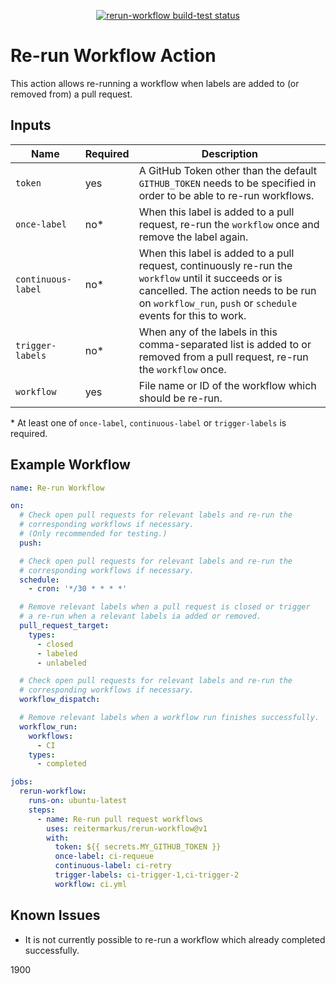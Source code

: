 <p align="center">
  <a href="https://github.com/reitermarkus/rerun-workflow/actions"><img alt="rerun-workflow build-test status" src="https://github.com/reitermarkus/rerun-workflow/workflows/build-test/badge.svg"></a>
</p>


# Re-run Workflow Action

This action allows re-running a workflow when labels are added to (or removed from) a pull request.


## Inputs

| Name | Required  | Description |
|------|-----------|-------------|
| `token` | yes | A GitHub Token other than the default `GITHUB_TOKEN` needs to be specified in order to be able to re-run workflows. |
| `once-label` | no\* | When this label is added to a pull request, re-run the `workflow` once and remove the label again. |
| `continuous-label` | no\* | When this label is added to a pull request, continuously re-run the `workflow` until it succeeds or is cancelled. The action needs to be run on `workflow_run`, `push` or `schedule` events for this to work. |
| `trigger-labels` | no\* | When any of the labels in this comma-separated list is added to or removed from a pull request, re-run the `workflow` once. |
| `workflow` | yes | File name or ID of the workflow which should be re-run. |

\* At least one of `once-label`, `continuous-label` or `trigger-labels` is required.


## Example Workflow

```yml
name: Re-run Workflow

on:
  # Check open pull requests for relevant labels and re-run the
  # corresponding workflows if necessary.
  # (Only recommended for testing.)
  push:

  # Check open pull requests for relevant labels and re-run the
  # corresponding workflows if necessary.
  schedule:
    - cron: '*/30 * * * *'

  # Remove relevant labels when a pull request is closed or trigger
  # a re-run when a relevant labels ia added or removed.
  pull_request_target:
    types:
      - closed
      - labeled
      - unlabeled

  # Check open pull requests for relevant labels and re-run the
  # corresponding workflows if necessary.
  workflow_dispatch:

  # Remove relevant labels when a workflow run finishes successfully.
  workflow_run:
    workflows:
      - CI
    types:
      - completed

jobs:
  rerun-workflow:
    runs-on: ubuntu-latest
    steps:
      - name: Re-run pull request workflows
        uses: reitermarkus/rerun-workflow@v1
        with:
          token: ${{ secrets.MY_GITHUB_TOKEN }}
          once-label: ci-requeue
          continuous-label: ci-retry
          trigger-labels: ci-trigger-1,ci-trigger-2
          workflow: ci.yml
```


## Known Issues

- It is not currently possible to re-run a workflow which already completed successfully.

1900
